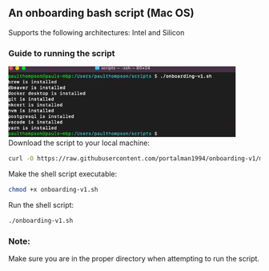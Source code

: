 ## An onboarding bash script (Mac OS)
Supports the following architectures: Intel and Silicon

### Guide to running the script
![screenshot](https://github.com/portalman1994/onboarding-v1/blob/main/screenshot.png?raw=true)
Download the script to your local machine:
```bash
curl -O https://raw.githubusercontent.com/portalman1994/onboarding-v1/main/onboarding-v1.sh
```
Make the shell script executable:
```bash
chmod +x onboarding-v1.sh
```
Run the shell script:
```bash
./onboarding-v1.sh
```
### Note:
Make sure you are in the proper directory when attempting to run the script.
